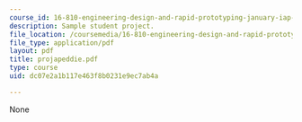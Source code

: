 ```yaml
---
course_id: 16-810-engineering-design-and-rapid-prototyping-january-iap-2007
description: Sample student project.
file_location: /coursemedia/16-810-engineering-design-and-rapid-prototyping-january-iap-2007/dc07e2a1b117e463f8b0231e9ec7ab4a_projapeddie.pdf
file_type: application/pdf
layout: pdf
title: projapeddie.pdf
type: course
uid: dc07e2a1b117e463f8b0231e9ec7ab4a

---
```

None